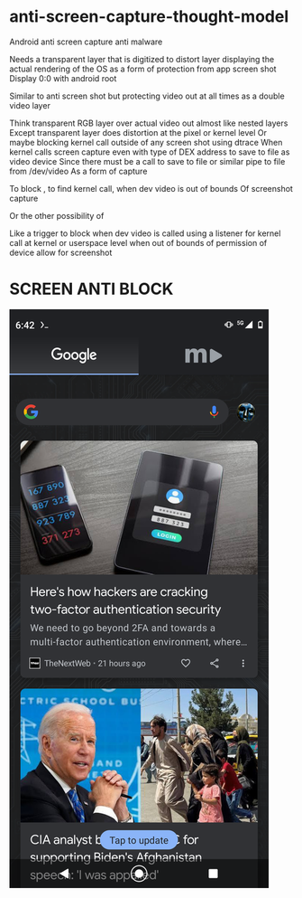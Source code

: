 # anti-screen-capture-thought-model
Android anti screen capture anti malware

Needs a transparent layer that is digitized to distort layer displaying the actual rendering of the OS as a form of protection from app screen shot
Display 0:0 with android root

Similar to anti screen shot but protecting video out at all times as a double video layer


Think transparent RGB layer over actual video out almost like nested layers
Except transparent layer does distortion at the pixel or kernel level
Or maybe blocking kernel call outside of any screen shot using dtrace
When kernel calls screen capture even with type of DEX address to save to file as video device
Since there must be a call to save to file or similar pipe to file from /dev/video
As a form of capture 

To block , to find kernel call, when dev video is out of bounds
Of screenshot capture


Or the other possibility of 

Like a trigger to block when dev video is called using a listener for kernel call at kernel or userspace level when out of bounds of permission of device allow for screenshot


# SCREEN ANTI BLOCK

![s1](https://raw.githubusercontent.com/c4pt000/anti-screen-capture-thought-model/main/Screenshot_20210817-064213-400.png)
